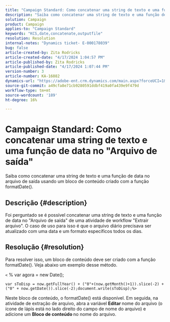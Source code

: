 ```yaml
---
title: "Campaign Standard: Como concatenar uma string de texto e uma função de data no \"Arquivo de saída\""
description: "Saiba como concatenar uma string de texto e uma função de data no arquivo de saída"
solution: Campaign
product: Campaign
applies-to: "Campaign Standard"
keywords: "KCS,date,concatenate,outputfile"
resolution: Resolution
internal-notes: "Dynamics ticket- E-000178039"
bug: false
article-created-by: Zita Rodricks
article-created-date: "4/17/2024 1:04:57 PM"
article-published-by: Zita Rodricks
article-published-date: "4/17/2024 1:07:44 PM"
version-number: 3
article-number: KA-16082
dynamics-url: "https://adobe-ent.crm.dynamics.com/main.aspx?forceUCI=1&pagetype=entityrecord&etn=knowledgearticle&id=32b2de13-bbfc-ee11-a1ff-6045bd0065b6"
source-git-commit: a49cfa8e71cb9280591ddbf419a0fa439e9f479d
workflow-type: tm+mt
source-wordcount: '189'
ht-degree: 16%

---
```


# Campaign Standard: Como concatenar uma string de texto e uma função de data no &quot;Arquivo de saída&quot;


Saiba como concatenar uma string de texto e uma função de data no arquivo de saída usando um bloco de conteúdo criado com a função formatDate().

## Descrição {#description}


Foi perguntado se é possível concatenar uma string de texto e uma função de data no &quot;Arquivo de saída&quot; de uma atividade de workflow &quot;Extrair arquivo&quot;. O caso de uso para isso é que o arquivo diário precisava ser atualizado com uma data e um formato específicos todos os dias.


## Resolução {#resolution}


Para resolver isso, um bloco de conteúdo deve ser criado com a função formatDate(). Veja abaixo um exemplo desse método.

`<` % var agora = new Date();


```
var sToDisp = now.getFullYear() + ("0"+(now.getMonth()+1)).slice(-2) + ("0" + now.getDate()).slice(-2);document.write(sToDisp);%>
```


Neste bloco de conteúdo, o formatDate() está disponível. Em seguida, na atividade de extração de arquivo, abra a variável <b>Editar </b>nome do arquivo (o ícone de lápis está no lado direito do campo de nome do arquivo) e adicione um <b>Bloco de conteúdo </b>no nome do arquivo.
